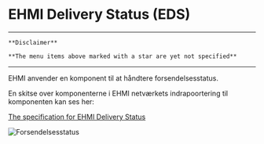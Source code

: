 # EHMI Delivery Status (EDS)

***

    **Disclaimer** 
    
    **The menu items above marked with a star are yet not specified**
    

***

EHMI anvender en komponent til at håndtere forsendelsesstatus.

En skitse over komponenterne i EHMI netværkets indrapoortering til komponenten kan ses her:
 

<a href="https://build.fhir.org/ig/medcomdk/dk-ehmi-eds/" target="_blank">The specification for EHMI Delivery Status</a>
<p/>
  
  
![Forsendelsesstatus](https://medcomdk.github.io/ehmi/assets/images/2_EHMI_Forsendelsesstatus_1315x551.png)
